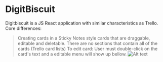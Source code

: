 # DigitBiscuit
Digitbiscuit is a JS React application with similar characteristics as Trello. 
Core differences: 
> Creating cards in a Sticky Notes style cards that are draggable, editable and deletable. 
> There are no sections that contain all of the cards (Trello card lists) 
To edit card: User must double-click on the card's text and a editable menu will show up bellow.
![Alt text](DigitBiscuit/digitbiscuit/DigitBiscuitMain.png?raw=true "DigitBiscuitMain")
